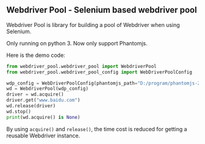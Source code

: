 ## Webdriver Pool - Selenium based webdriver pool

Webdriver Pool is library for building a pool of Webdriver when using Selenium.

Only running on python 3. Now only support Phantomjs.

Here is the demo code:
```python
from webdriver_pool.webdriver_pool import WebdriverPool
from webdriver_pool.webdriver_pool_config import WebDriverPoolConfig

wdp_config = WebDriverPoolConfig(phantomjs_path="D:/program/phantomjs-2.1.1-windows/bin/phantomjs.exe")
wd = WebdriverPool(wdp_config)
driver = wd.acquire()
driver.get("www.baidu.com")
wd.release(driver)
wd.stop()
print(wd.acquire() is None)
```

By using `acquire()` and `release()`, the time cost is reduced for getting a reusable Webdriver instance.

